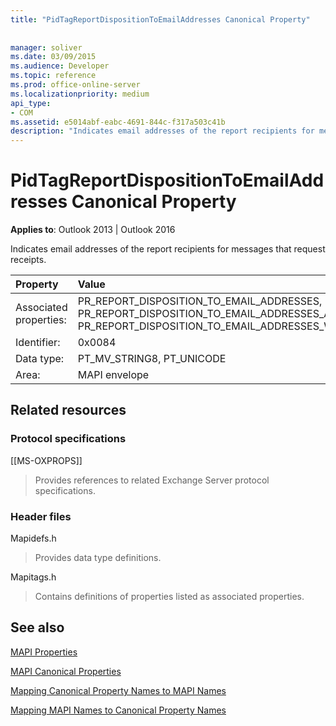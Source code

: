 ```yaml
---
title: "PidTagReportDispositionToEmailAddresses Canonical Property"
 
 
manager: soliver
ms.date: 03/09/2015
ms.audience: Developer
ms.topic: reference
ms.prod: office-online-server
ms.localizationpriority: medium
api_type:
- COM
ms.assetid: e5014abf-eabc-4691-844c-f317a503c41b
description: "Indicates email addresses of the report recipients for messages that request receipts for Outlook 2013 or Outlook 2016."
---
```


# PidTagReportDispositionToEmailAddresses Canonical Property

  
  
**Applies to**: Outlook 2013 | Outlook 2016 
  
Indicates email addresses of the report recipients for messages that request receipts.
  
|Property |Value |
|:-----|:-----|
|Associated properties:  <br/> |PR_REPORT_DISPOSITION_TO_EMAIL_ADDRESSES, PR_REPORT_DISPOSITION_TO_EMAIL_ADDRESSES_A, PR_REPORT_DISPOSITION_TO_EMAIL_ADDRESSES_W  <br/> |
|Identifier:  <br/> |0x0084  <br/> |
|Data type:  <br/> |PT_MV_STRING8, PT_UNICODE  <br/> |
|Area:  <br/> |MAPI envelope  <br/> |
   
## Related resources

### Protocol specifications

[[MS-OXPROPS]] 
  
> Provides references to related Exchange Server protocol specifications.
    
### Header files

Mapidefs.h
  
> Provides data type definitions.
    
Mapitags.h
  
> Contains definitions of properties listed as associated properties.
    
## See also



[MAPI Properties](mapi-properties.md)
  
[MAPI Canonical Properties](mapi-canonical-properties.md)
  
[Mapping Canonical Property Names to MAPI Names](mapping-canonical-property-names-to-mapi-names.md)
  
[Mapping MAPI Names to Canonical Property Names](mapping-mapi-names-to-canonical-property-names.md)

